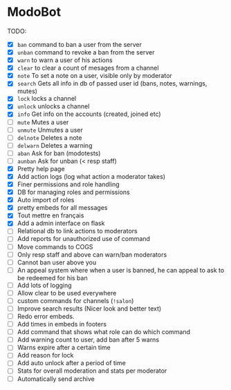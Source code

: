 # ModoBot

TODO:

- [x] `ban` command to ban a user from the server
- [x] `unban` command to revoke a ban from the server
- [x] `warn` to warn a user of his actions
- [x] `clear` to clear a count of mesages from a channel
- [x] `note` To set a note on a user, visible only by moderator
- [x] `search` Gets all info in db of passed user id (bans, notes, warnings, mutes)
- [x] `lock` locks a channel
- [x] `unlock` unlocks a channel
- [x] `info` Get info on the accounts (created, joined etc)
- [ ] `mute` Mutes a user
- [ ] `unmute` Unmutes a user
- [ ] `delnote` Deletes a note
- [ ] `delwarn` Deletes a warning
- [ ] `aban` Ask for ban (modotests)
- [ ] `aunban` Ask for unban (< resp staff)
- [x] Pretty help page
- [x] Add action logs (log what action a moderator takes)
- [x] Finer permissions and role handling
- [x] DB for managing roles and permissions
- [x] Auto import of roles
- [x] pretty embeds for all messages
- [x] Tout mettre en français
- [x] Add a admin interface on flask
- [ ] Relational db to link actions to moderators
- [ ] Add reports for unauthorized use of command
- [ ] Move commands to COGS
- [ ] Only resp staff and above can warn/ban moderators
- [ ] Cannot ban user above you
- [ ] An appeal system where when a user is banned, he can appeal to ask to be redeemed for his ban
- [ ] Add lots of logging
- [ ] Allow clear to be used everywhere
- [ ] custom commands for channels (`!salon`)
- [ ] Improve search results (Nicer look and better text)
- [ ] Redo error embeds.
- [ ] Add times in embeds in footers
- [ ] Add command that shows what role can do which command
- [ ] Add warning count to user, add ban after 5 warns
- [ ] Warns expire after a certain time
- [ ] Add reason for lock
- [ ] Add auto unlock after a period of time
- [ ] Stats for overall moderation and stats per moderator
- [ ] Automatically send archive
